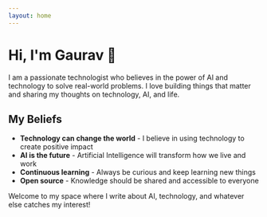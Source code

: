 ```yaml
---
layout: home
---
```


# Hi, I'm Gaurav 👋

I am a passionate technologist who believes in the power of AI and technology to solve real-world problems. I love building things that matter and sharing my thoughts on technology, AI, and life.

## My Beliefs

- **Technology can change the world** - I believe in using technology to create positive impact
- **AI is the future** - Artificial Intelligence will transform how we live and work
- **Continuous learning** - Always be curious and keep learning new things
- **Open source** - Knowledge should be shared and accessible to everyone

Welcome to my space where I write about AI, technology, and whatever else catches my interest!